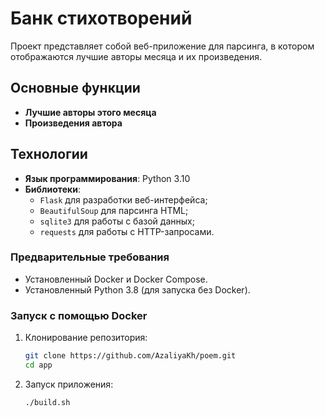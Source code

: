 # Банк стихотворений

Проект представляет собой веб-приложение для парсинга, в котором отображаются лучшие авторы месяца и их произведения.

## Основные функции

- **Лучшие авторы этого месяца**
- **Произведения автора**

## Технологии

- **Язык программирования**: Python 3.10
- **Библиотеки**:
  - `Flask` для разработки веб-интерфейса;
  - `BeautifulSoup` для парсинга HTML;
  - `sqlite3` для работы с базой данных;
  - `requests` для работы с HTTP-запросами.

### Предварительные требования

- Установленный Docker и Docker Compose.
- Установленный Python 3.8 (для запуска без Docker).

### Запуск с помощью Docker

1. Клонирование репозитория:

   ```bash
   git clone https://github.com/AzaliyaKh/poem.git
   cd app
   ```

2. Запуск приложения:

   ```bash
   ./build.sh
   ```
